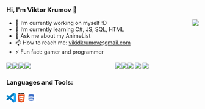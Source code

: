 ### Hi, I'm Viktor Krumov 👋

<img align="right" src="https://user-images.githubusercontent.com/80381396/211292496-c728a32f-49a6-46d9-b5c1-6f1f8df5d605.jpg">

- 🔭 I’m currently working on myself :D
- 🌱 I’m currently learning C#, JS, SQL, HTML
- 💬 Ask me about my AnimeList
- 📫 How to reach me: vikidkrumov@gmail.com
- ⚡ Fun fact: gamer and programmer

  
   

<img align = "left" src = "https://img.shields.io/badge/c%23-%23239120.svg?style=for-the-badge&logo=c-sharp&logoColor=white">
<img align ="left" src="https://img.shields.io/badge/html5-%23E34F26.svg?style=for-the-badge&logo=html5&logoColor=white">
<img align ="left" src="https://img.shields.io/badge/css3-%231572B6.svg?style=for-the-badge&logo=css3&logoColor=white">
<img src="https://img.shields.io/badge/javascript-%23323330.svg?style=for-the-badge&logo=javascript&logoColor=%23F7DF1E">


   <img align="left" width="47%" src="https://github-readme-stats.vercel.app/api?username=ViktorKrumov&theme=tokyonight&show_icons=true">
   <img width="44%" src="https://github-readme-stats.vercel.app/api/top-langs/?username=ViktorKrumov&layout=compact">
   
   
   <img align="left" src="https://img.shields.io/badge/steam-%23000000.svg?style=for-the-badge&logo=steam&logoColor=white">
   <img align="left" src="https://img.shields.io/badge/github-%23121011.svg?style=for-the-badge&logo=github&logoColor=white">
   <img src="https://img.shields.io/badge/battle.net-%2300AEFF.svg?style=for-the-badge&logo=battle.net&logoColor=white">
    
  
   
 

### Languages and Tools:

<img align="left" alt="Visual Studio Code" width="26px" src="https://raw.githubusercontent.com/github/explore/80688e429a7d4ef2fca1e82350fe8e3517d3494d/topics/visual-studio-code/visual-studio-code.png" />

<img align="left" alt="HTML5" width="26px" src="https://raw.githubusercontent.com/github/explore/80688e429a7d4ef2fca1e82350fe8e3517d3494d/topics/html/html.png" />
<img align="left" alt="SQL" width="26px" src="https://raw.githubusercontent.com/github/explore/80688e429a7d4ef2fca1e82350fe8e3517d3494d/topics/sql/sql.png" />







